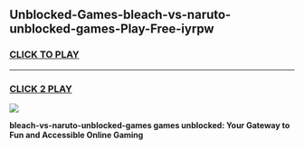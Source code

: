 
## Unblocked-Games-bleach-vs-naruto-unblocked-games-Play-Free-iyrpw
<h3>
<a href="https://premium76.site?title=bleach-vs-naruto-unblocked-games&ref=19M">CLICK TO PLAY</a></h3>
<hr>

<h3>
<a href="https://premium76.site?title=bleach-vs-naruto-unblocked-games&ref=19M">CLICK 2 PLAY</a>
  
</h3>

<a href="https://premium76.site?title=bleach-vs-naruto-unblocked-games&ref=19M"><img src="https://clearcache.store/games.png"></a>


**bleach-vs-naruto-unblocked-games games unblocked: Your Gateway to Fun and Accessible Online Gaming**
